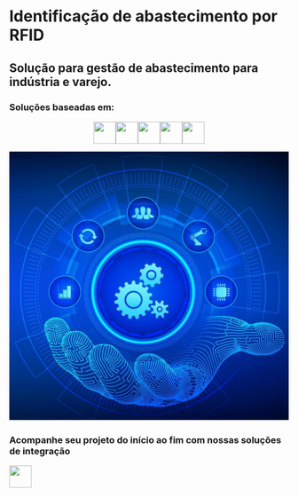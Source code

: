 # Identificação de abastecimento por RFID
## Solução para gestão de abastecimento para indústria e varejo.
###

### Soluções baseadas em:
<div style="display: flex; justify-content: center;">
  <img loading="lazy" src="https://cdn.jsdelivr.net/gh/devicons/devicon@latest/icons/python/python-original-wordmark.svg" width="40" height="40"/>
  <img loading="lazy" src="https://cdn.jsdelivr.net/gh/devicons/devicon@latest/icons/cplusplus/cplusplus-original.svg" width="40" height="40"/>
  <img loading="lazy" src="https://cdn.jsdelivr.net/gh/devicons/devicon@latest/icons/raspberrypi/raspberrypi-original.svg"  
 width="40" height="40"/>
  <img loading="lazy" src="https://cdn.jsdelivr.net/gh/devicons/devicon@latest/icons/arduino/arduino-original-wordmark.svg" width="40" height="40"/>
  <img loading="lazy" src="https://cdn.jsdelivr.net/gh/devicons/devicon@latest/icons/rust/rust-original.svg" width="40" height="40"/>
          
          
</div>
         

![PWE ENGENHARIA CONTROLE E AUTOMAÇÃO](images/pwe_engautocontrol.png)

### Acompanhe seu projeto do início ao fim com nossas soluções de integração
<img loading="lazy" src="https://cdn.jsdelivr.net/gh/devicons/devicon/icons/git/git-original.svg" width="40" height="40"/>
          
          
          

